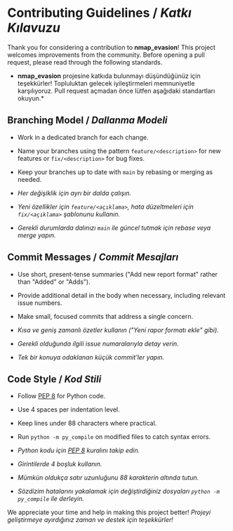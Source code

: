 # Contributing Guidelines / *Katkı Kılavuzu*

Thank you for considering a contribution to **nmap_evasion**! This project welcomes improvements from the community. Before opening a pull request, please read through the following standards.
* **nmap_evasion** projesine katkıda bulunmayı düşündüğünüz için teşekkürler! Topluluktan gelecek iyileştirmeleri memnuniyetle karşılıyoruz. Pull request açmadan önce lütfen aşağıdaki standartları okuyun.*

## Branching Model / *Dallanma Modeli*

- Work in a dedicated branch for each change.
- Name your branches using the pattern `feature/<description>` for new features or `fix/<description>` for bug fixes.
- Keep your branches up to date with `main` by rebasing or merging as needed.

- *Her değişiklik için ayrı bir dalda çalışın.*
- *Yeni özellikler için `feature/<açıklama>`, hata düzeltmeleri için `fix/<açıklama>` şablonunu kullanın.*
- *Gerekli durumlarda dalınızı `main` ile güncel tutmak için rebase veya merge yapın.*

## Commit Messages / *Commit Mesajları*

- Use short, present-tense summaries ("Add new report format" rather than "Added" or "Adds").
- Provide additional detail in the body when necessary, including relevant issue numbers.
- Make small, focused commits that address a single concern.

- *Kısa ve geniş zamanlı özetler kullanın ("Yeni rapor formatı ekle" gibi).* 
- *Gerekli olduğunda ilgili issue numaralarıyla detay verin.*
- *Tek bir konuya odaklanan küçük commit'ler yapın.*

## Code Style / *Kod Stili*

- Follow [PEP 8](https://peps.python.org/pep-0008/) for Python code.
- Use 4 spaces per indentation level.
- Keep lines under 88 characters where practical.
- Run `python -m py_compile` on modified files to catch syntax errors.

- *Python kodu için [PEP 8](https://peps.python.org/pep-0008/) kuralını takip edin.*
- *Girintilerde 4 boşluk kullanın.*
- *Mümkün oldukça satır uzunluğunu 88 karakterin altında tutun.*
- *Sözdizim hatalarını yakalamak için değiştirdiğiniz dosyaları `python -m py_compile` ile derleyin.*

We appreciate your time and help in making this project better!
*Projeyi geliştirmeye ayırdığınız zaman ve destek için teşekkürler!*